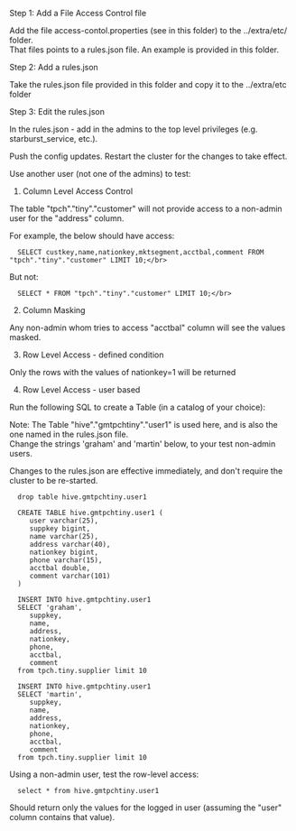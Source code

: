 Step 1: Add a File Access Control file

Add the file access-contol.properties (see in this folder) to the ../extra/etc/ folder. </br>
That files points to a rules.json file. An example is provided in this folder. </br>


Step 2: Add a rules.json

Take the rules.json file provided in this folder and copy it to the ../extra/etc folder</br>


Step 3: Edit the rules.json

In the rules.json - add in the admins to the top level privileges (e.g. starburst_service, etc.).</br>

Push the config updates. Restart the cluster for the changes to take effect. </br>

Use another user (not one of the admins) to test:</br>

1. Column Level Access Control

The table "tpch"."tiny"."customer" will not provide access to a non-admin user for the "address" column.</br>

For example, the below should have access:</br>

      SELECT custkey,name,nationkey,mktsegment,acctbal,comment FROM "tpch"."tiny"."customer" LIMIT 10;</br>

But not:</br>

      SELECT * FROM "tpch"."tiny"."customer" LIMIT 10;</br>

2. Column Masking

Any non-admin whom tries to access "acctbal" column will see the values masked.</br>

3. Row Level Access - defined condition</br>

Only the rows with the values of nationkey=1 will be returned </br>

4. Row Level Access - user based

Run the following SQL to create a Table (in a catalog of your choice):</br>

Note: The Table "hive"."gmtpchtiny"."user1" is used here, and is also the one named in the rules.json file.</br>
Change the strings 'graham' and 'martin' below, to your test non-admin users.</br>

Changes to the rules.json are effective immediately, and don't require the cluster to be re-started.</br>

      drop table hive.gmtpchtiny.user1

      CREATE TABLE hive.gmtpchtiny.user1 (
         user varchar(25), 
         suppkey bigint,
         name varchar(25),
         address varchar(40),
         nationkey bigint,
         phone varchar(15),
         acctbal double,
         comment varchar(101)
      )

      INSERT INTO hive.gmtpchtiny.user1 
      SELECT 'graham',
         suppkey,
         name,
         address,
         nationkey,
         phone,
         acctbal,
         comment 
      from tpch.tiny.supplier limit 10

      INSERT INTO hive.gmtpchtiny.user1 
      SELECT 'martin',
         suppkey,
         name,
         address,
         nationkey,
         phone,
         acctbal,
         comment 
      from tpch.tiny.supplier limit 10

Using a non-admin user, test the row-level access:</br>

      select * from hive.gmtpchtiny.user1 

Should return only the values for the logged in user (assuming the "user" column contains that value).</br>


